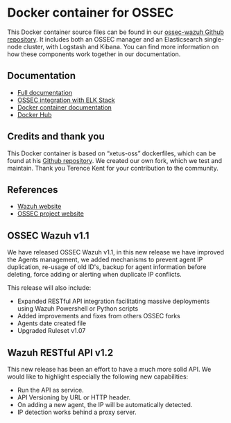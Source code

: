 # Docker container for OSSEC

This Docker container source files can be found in our [ossec-wazuh Github repository](https://github.com/wazuh/ossec-wazuh). It includes both an OSSEC manager and an Elasticsearch single-node cluster, with Logstash and Kibana. You can find more information on how these components work together in our documentation.

## Documentation

* [Full documentation](http://documentation.wazuh.com)
* [OSSEC integration with ELK Stack](http://documentation.wazuh.com/en/latest/ossec_elk.html)
* [Docker container documentation](http://documentation.wazuh.com/en/latest/ossec_docker.html#ossec-elk-container)
* [Docker Hub](https://hub.docker.com/r/wazuh/docker-ossec-elk/)

## Credits and thank you

This Docker container is based on “xetus-oss” dockerfiles, which can be found at his [Github repository](https://github.com/xetus-oss/docker-ossec-server). We created our own fork, which we test and maintain. Thank you Terence Kent for your contribution to the community.

## References

* [Wazuh website](http://wazuh.com)
* [OSSEC project website](http://ossec.github.io)

## OSSEC Wazuh v1.1

We have released OSSEC Wazuh v1.1, in this new release we have improved the Agents management, we added mechanisms to prevent agent IP duplication, re-usage of old ID's, backup for agent information before deleting, force adding or alerting when duplicate IP conflicts.

This release will also include:

* Expanded RESTful API integration facilitating massive deployments using Wazuh Powershell or Python scripts
* Added improvements and fixes from others OSSEC forks
* Agents date created file
* Upgraded Ruleset v1.07


## Wazuh RESTful API v1.2 

This new release has been an effort to have a much more solid API. We would like to highlight especially the following new capabilities:

* Run the API as service.
* API Versioning by URL or HTTP header.
* On adding a new agent, the IP will be automatically detected.
* IP detection works behind a proxy server.



